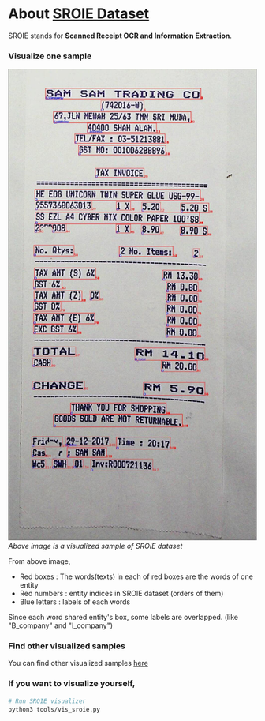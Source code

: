 
# About [SROIE Dataset](link)


SROIE stands for **Scanned Receipt OCR and Information Extraction**.

### Visualize one sample
![sample2](../../assets/sroie_vis_sample/X51005255805.jpeg)
*Above image is a visualized sample of SROIE dataset*

From above image,

 - Red boxes : The words(texts) in each of red boxes are the words of one entity
 - Red numbers : entity indices in SROIE dataset (orders of them)
 - Blue letters : labels of each words
 
Since each word shared entity's box, some labels are overlapped. (like "B_company" and "I_company")

### Find other visualized samples
You can find other visualized samples [here](https://drive.google.com/file/d/1W94OM6HLmMFvZTCtO5bGi-1nxjdtywTx/view?usp=drive_link) 

### If you want to visualize yourself,
```bash
# Run SROIE visualizer
python3 tools/vis_sroie.py
```
